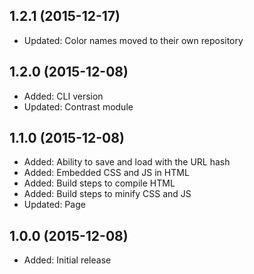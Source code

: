 ## 1.2.1 (2015-12-17)

- Updated: Color names moved to their own repository

## 1.2.0 (2015-12-08)

- Added: CLI version
- Updated: Contrast module

## 1.1.0 (2015-12-08)

- Added: Ability to save and load with the URL hash
- Added: Embedded CSS and JS in HTML
- Added: Build steps to compile HTML
- Added: Build steps to minify CSS and JS
- Updated: Page

## 1.0.0 (2015-12-08)

- Added: Initial release
